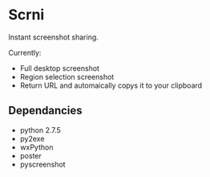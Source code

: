 Scrni
=====

Instant screenshot sharing.

Currently:
* Full desktop screenshot
* Region selection screenshot
* Return URL and automaically copys it to your clipboard

Dependancies
-----
* python 2.7.5
* py2exe
* wxPython
* poster
* pyscreenshot